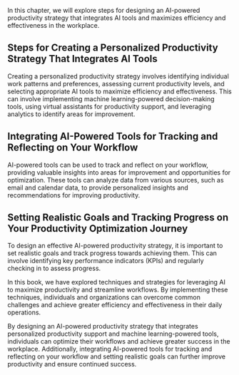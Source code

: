 
In this chapter, we will explore steps for designing an AI-powered productivity strategy that integrates AI tools and maximizes efficiency and effectiveness in the workplace.

Steps for Creating a Personalized Productivity Strategy That Integrates AI Tools
--------------------------------------------------------------------------------

Creating a personalized productivity strategy involves identifying individual work patterns and preferences, assessing current productivity levels, and selecting appropriate AI tools to maximize efficiency and effectiveness. This can involve implementing machine learning-powered decision-making tools, using virtual assistants for productivity support, and leveraging analytics to identify areas for improvement.

Integrating AI-Powered Tools for Tracking and Reflecting on Your Workflow
-------------------------------------------------------------------------

AI-powered tools can be used to track and reflect on your workflow, providing valuable insights into areas for improvement and opportunities for optimization. These tools can analyze data from various sources, such as email and calendar data, to provide personalized insights and recommendations for improving productivity.

Setting Realistic Goals and Tracking Progress on Your Productivity Optimization Journey
---------------------------------------------------------------------------------------

To design an effective AI-powered productivity strategy, it is important to set realistic goals and track progress towards achieving them. This can involve identifying key performance indicators (KPIs) and regularly checking in to assess progress.

In this book, we have explored techniques and strategies for leveraging AI to maximize productivity and streamline workflows. By implementing these techniques, individuals and organizations can overcome common challenges and achieve greater efficiency and effectiveness in their daily operations.

By designing an AI-powered productivity strategy that integrates personalized productivity support and machine learning-powered tools, individuals can optimize their workflows and achieve greater success in the workplace. Additionally, integrating AI-powered tools for tracking and reflecting on your workflow and setting realistic goals can further improve productivity and ensure continued success.
